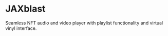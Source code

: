 # JAXblast
Seamless NFT audio and video player with playlist functionality and virtual vinyl interface.
